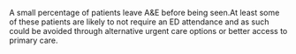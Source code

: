 A small percentage of patients leave A&E before being seen.At least some of these patients are likely to not require an ED attendance and as such could be avoided through alternative urgent care options or better access to primary care.